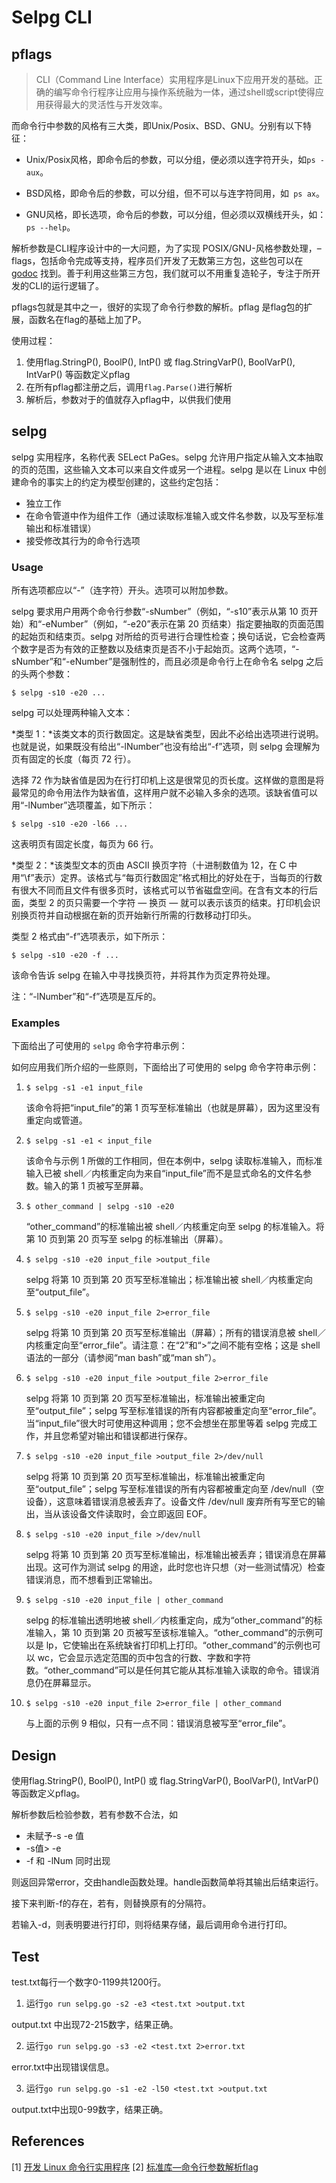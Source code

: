 # Selpg CLI

## pflags

> CLI（Command Line Interface）实用程序是Linux下应用开发的基础。正确的编写命令行程序让应用与操作系统融为一体，通过shell或script使得应用获得最大的灵活性与开发效率。

而命令行中参数的风格有三大类，即Unix/Posix、BSD、GNU。分别有以下特征：

- Unix/Posix风格，即命令后的参数，可以分组，便必须以连字符开头，如`ps -aux`。

- BSD风格，即命令后的参数，可以分组，但不可以与连字符同用，如` ps ax`。

- GNU风格，即长选项，命令后的参数，可以分组，但必须以双横线开头，如：`ps --help`。

解析参数是CLI程序设计中的一大问题，为了实现 POSIX/GNU-风格参数处理，–flags，包括命令完成等支持，程序员们开发了无数第三方包，这些包可以在 [godoc](https://godoc.org/) 找到。善于利用这些第三方包，我们就可以不用重复造轮子，专注于所开发的CLI的运行逻辑了。

pflags包就是其中之一，很好的实现了命令行参数的解析。pflag 是flag包的扩展，函数名在flag的基础上加了P。

使用过程：

1. 使用flag.StringP(), BoolP(), IntP() 或 flag.StringVarP(), BoolVarP(), IntVarP() 等函数定义pflag
2. 在所有pflag都注册之后，调用`flag.Parse()`进行解析
3. 解析后，参数对于的值就存入pflag中，以供我们使用



## selpg

selpg 实用程序，名称代表 SELect PaGes。selpg 允许用户指定从输入文本抽取的页的范围，这些输入文本可以来自文件或另一个进程。selpg 是以在 Linux 中创建命令的事实上的约定为模型创建的，这些约定包括：

- 独立工作
- 在命令管道中作为组件工作（通过读取标准输入或文件名参数，以及写至标准输出和标准错误）
- 接受修改其行为的命令行选项

### Usage

所有选项都应以“-”（连字符）开头。选项可以附加参数。

selpg 要求用户用两个命令行参数“-sNumber”（例如，“-s10”表示从第 10  页开始）和“-eNumber”（例如，“-e20”表示在第 20 页结束）指定要抽取的页面范围的起始页和结束页。selpg  对所给的页号进行合理性检查；换句话说，它会检查两个数字是否为有效的正整数以及结束页是否不小于起始页。这两个选项，“-sNumber”和“-eNumber”是强制性的，而且必须是命令行上在命令名  selpg 之后的头两个参数：       

```shell
$ selpg -s10 -e20 ...
```



selpg 可以处理两种输入文本：       

*类型 1：*该类文本的页行数固定。这是缺省类型，因此不必给出选项进行说明。也就是说，如果既没有给出“-lNumber”也没有给出“-f”选项，则 selpg 会理解为页有固定的长度（每页 72 行）。       

选择 72 作为缺省值是因为在行打印机上这是很常见的页长度。这样做的意图是将最常见的命令用法作为缺省值，这样用户就不必输入多余的选项。该缺省值可以用“-lNumber”选项覆盖，如下所示：

```
$ selpg -s10 -e20 -l66 ...
```

这表明页有固定长度，每页为 66 行。

*类型 2：*该类型文本的页由 ASCII 换页字符（十进制数值为 12，在 C  中用“\f”表示）定界。该格式与“每页行数固定”格式相比的好处在于，当每页的行数有很大不同而且文件有很多页时，该格式可以节省磁盘空间。在含有文本的行后面，类型  2 的页只需要一个字符 ― 换页 ― 就可以表示该页的结束。打印机会识别换页符并自动根据在新的页开始新行所需的行数移动打印头。    

类型 2 格式由“-f”选项表示，如下所示：

```
$ selpg -s10 -e20 -f ...
```

该命令告诉 selpg 在输入中寻找换页符，并将其作为页定界符处理。

注：“-lNumber”和“-f”选项是互斥的。



### Examples

下面给出了可使用的 `selpg` 命令字符串示例：              

如何应用我们所介绍的一些原则，下面给出了可使用的 selpg 命令字符串示例：

1. `$ selpg -s1 -e1 input_file`

    该命令将把“input_file”的第 1 页写至标准输出（也就是屏幕），因为这里没有重定向或管道。
   
2. `$ selpg -s1 -e1 < input_file`

    该命令与示例 1 所做的工作相同，但在本例中，selpg 读取标准输入，而标准输入已被 shell／内核重定向为来自“input_file”而不是显式命名的文件名参数。输入的第 1 页被写至屏幕。

3. `$ other_command | selpg -s10 -e20`

    “other_command”的标准输出被 shell／内核重定向至 selpg 的标准输入。将第 10 页到第 20 页写至 selpg 的标准输出（屏幕）。

4. `$ selpg -s10 -e20 input_file >output_file`

    selpg 将第 10 页到第 20 页写至标准输出；标准输出被 shell／内核重定向至“output_file”。
    
5.  `$ selpg -s10 -e20 input_file 2>error_file`

    selpg 将第 10 页到第 20 页写至标准输出（屏幕）；所有的错误消息被 shell／内核重定向至“error_file”。请注意：在“2”和“>”之间不能有空格；这是 shell 语法的一部分（请参阅“man bash”或“man sh”）。
    
6.  `$ selpg -s10 -e20 input_file >output_file 2>error_file`

    selpg 将第 10 页到第 20 页写至标准输出，标准输出被重定向至“output_file”；selpg 写至标准错误的所有内容都被重定向至“error_file”。当“input_file”很大时可使用这种调用；您不会想坐在那里等着 selpg 完成工作，并且您希望对输出和错误都进行保存。
  
7.  `$ selpg -s10 -e20 input_file >output_file 2>/dev/null`

    selpg 将第 10 页到第 20 页写至标准输出，标准输出被重定向至“output_file”；selpg 写至标准错误的所有内容都被重定向至 /dev/null（空设备），这意味着错误消息被丢弃了。设备文件 /dev/null 废弃所有写至它的输出，当从该设备文件读取时，会立即返回 EOF。
    
8.  `$ selpg -s10 -e20 input_file >/dev/null`

    selpg 将第 10 页到第 20 页写至标准输出，标准输出被丢弃；错误消息在屏幕出现。这可作为测试 selpg 的用途，此时您也许只想（对一些测试情况）检查错误消息，而不想看到正常输出。
   
9.  `$ selpg -s10 -e20 input_file | other_command`

    selpg 的标准输出透明地被 shell／内核重定向，成为“other_command”的标准输入，第 10 页到第 20 页被写至该标准输入。“other_command”的示例可以是 lp，它使输出在系统缺省打印机上打印。“other_command”的示例也可以 wc，它会显示选定范围的页中包含的行数、字数和字符数。“other_command”可以是任何其它能从其标准输入读取的命令。错误消息仍在屏幕显示。
    
10. `$ selpg -s10 -e20 input_file 2>error_file | other_command`

    与上面的示例 9 相似，只有一点不同：错误消息被写至“error_file”。



## Design

使用flag.StringP(), BoolP(), IntP() 或 flag.StringVarP(), BoolVarP(), IntVarP() 等函数定义pflag。

解析参数后检验参数，若有参数不合法，如

- 未赋予-s -e 值
- -s值> -e
- -f 和 -lNum 同时出现

则返回异常error，交由handle函数处理。handle函数简单将其输出后结束运行。

接下来判断-f的存在，若有，则替换原有的分隔符。

若输入-d，则表明要进行打印，则将结果存储，最后调用命令进行打印。

## Test

test.txt每行一个数字0-1199共1200行。

1. 运行`go run selpg.go -s2 -e3 <test.txt >output.txt`

output.txt 中出现72-215数字，结果正确。

2. 运行`go run selpg.go -s3 -e2 <test.txt 2>error.txt`

error.txt中出现错误信息。

3. 运行`go run selpg.go -s1 -e2 -l50 <test.txt >output.txt`

output.txt中出现0-99数字，结果正确。




## References

[1] [开发 Linux 命令行实用程序](https://www.ibm.com/developerworks/cn/linux/shell/clutil/index.html)
[2] [标准库—命令行参数解析flag](http://blog.studygolang.com/2013/02/%E6%A0%87%E5%87%86%E5%BA%93-%E5%91%BD%E4%BB%A4%E8%A1%8C%E5%8F%82%E6%95%B0%E8%A7%A3%E6%9E%90flag/)

